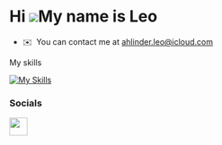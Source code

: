 Hi ![](https://user-images.githubusercontent.com/18350557/176309783-0785949b-9127-417c-8b55-ab5a4333674e.gif)My name is Leo
===========================================================================================================================

* ✉️  You can contact me at [ahlinder.leo@icloud.com](mailto:ahlinder.leo@icloud.com)

<p>My skills</p>

[![My Skills](https://skillicons.dev/icons?i=js,cs,nodejs,react,express,html,css,mysql)](https://skillicons.dev)


### Socials


<p align="left"> <a href="https://www.github.com/LeoAhlinder" target="_blank" rel="noreferrer"> <picture> <source media="(prefers-color-scheme: dark)" srcset="https://raw.githubusercontent.com/danielcranney/readme-generator/main/public/icons/socials/github-dark.svg" /> <source media="(prefers-color-scheme: light)" srcset="https://raw.githubusercontent.com/danielcranney/readme-generator/main/public/icons/socials/github.svg" /> <img src="https://raw.githubusercontent.com/danielcranney/readme-generator/main/public/icons/socials/github.svg" width="32" height="32" /> </picture> </a></p>

